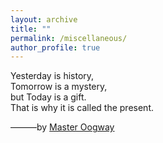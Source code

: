 ```yaml
---
layout: archive
title: ""
permalink: /miscellaneous/
author_profile: true
---
```


Yesterday is history, \
Tomorrow is a mystery, \
but Today is a gift. \
That is why it is called the present.

———by [Master Oogway](https://kungfupanda.fandom.com/wiki/Oogway)